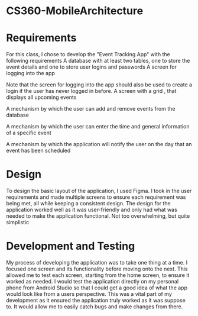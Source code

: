 # CS360-MobileArchitecture

# Requirements
For this class, I chose to develop the "Event Tracking App" with the following requirements
A database with at least two tables, one to store the event details and one to store user logins and passwords
 A screen for logging into the app
 
Note that the screen for logging into the app should also be used to create a login if the user has never logged in before.
A screen with a grid , that displays all upcoming events

A mechanism by which the user can add and remove events from the database

A mechanism by which the user can enter the time and general information of a specific event

A mechanism by which the application will notify the user on the day that an event has been scheduled

# Design
To design the basic layout of the application, I used Figma. I took in the user requirements and made multiple screens to ensure each requirement was being met, all while keeping a consistent design. The design for the application worked well as it was user-friendly and only had what was needed to make the application functional. Not too overwhelming, but quite simplistic

# Development and Testing
My process of developing the application was to take one thing at a time. I focused one screen and its functionality before moving onto the next. This allowed me to test each screen, starting from the home screen, to ensure it worked as needed. I would test the application directly on my personal phone from Android Studio so that I could get a good idea of what the app would look like from a users perspective. This was a vital part of my development as it ensured the application truly worked as it was suppose to. It would allow me to easily catch bugs and make changes from there.
